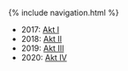 {% include navigation.html %}

* 2017: [Akt I](act1.html)
* 2018: [Akt II](act2.html)
* 2019: [Akt III](act3.html)
* 2020: [Akt IV](act4.html)

